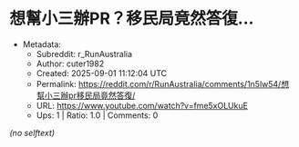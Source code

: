 # 想幫小三辦PR？移民局竟然答復...

- Metadata:
  - Subreddit: r_RunAustralia
  - Author: cuter1982
  - Created: 2025-09-01 11:12:04 UTC
  - Permalink: https://reddit.com/r/RunAustralia/comments/1n5lw54/想幫小三辦pr移民局竟然答復/
  - URL: https://www.youtube.com/watch?v=fme5xOLUkuE
  - Ups: 1 | Ratio: 1.0 | Comments: 0

_(no selftext)_
